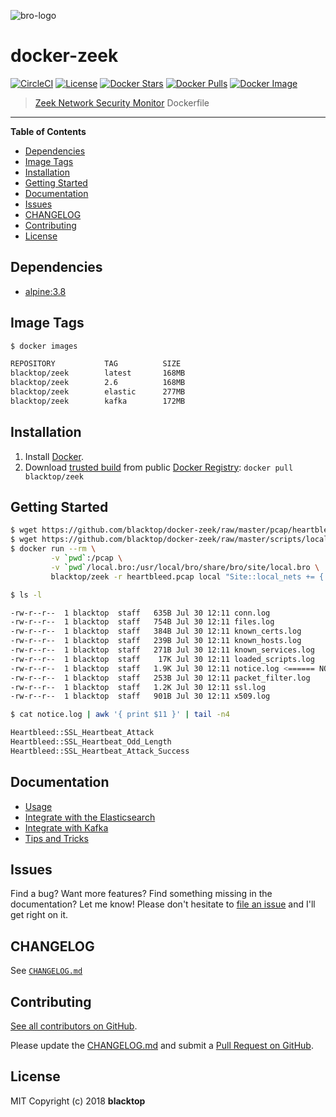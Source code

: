 ![bro-logo](https://github.com/blacktop/docker-zeek/raw/master/docs/logo.png)

# docker-zeek

[![CircleCI](https://circleci.com/gh/blacktop/docker-zeek.png?style=shield)](https://circleci.com/gh/blacktop/docker-zeek) [![License](http://img.shields.io/:license-mit-blue.svg)](http://doge.mit-license.org) [![Docker Stars](https://img.shields.io/docker/stars/blacktop/zeek.svg)](https://hub.docker.com/r/blacktop/zeek/) [![Docker Pulls](https://img.shields.io/docker/pulls/blacktop/zeek.svg)](https://hub.docker.com/r/blacktop/zeek/) [![Docker Image](https://img.shields.io/badge/docker%20image-168MB-blue.svg)](https://hub.docker.com/r/blacktop/zeek/)

> [Zeek Network Security Monitor](https://github.com/zeek/zeek) Dockerfile

---

**Table of Contents**

- [Dependencies](#dependencies)
- [Image Tags](#image-tags)
- [Installation](#installation)
- [Getting Started](#getting-started)
- [Documentation](#documentation)
- [Issues](#issues)
- [CHANGELOG](#changelog)
- [Contributing](#contributing)
- [License](#license)

## Dependencies

- [alpine:3.8](https://hub.docker.com/_/alpine/)

## Image Tags

```bash
$ docker images

REPOSITORY           TAG          SIZE
blacktop/zeek        latest       168MB
blacktop/zeek        2.6          168MB
blacktop/zeek        elastic      277MB
blacktop/zeek        kafka        172MB
```

## Installation

1. Install [Docker](https://docs.docker.com).
2. Download [trusted build](https://hub.docker.com/r/blacktop/zeek/) from public [Docker Registry](https://hub.docker.com): `docker pull blacktop/zeek`

## Getting Started

```bash
$ wget https://github.com/blacktop/docker-zeek/raw/master/pcap/heartbleed.pcap
$ wget https://github.com/blacktop/docker-zeek/raw/master/scripts/local.bro
$ docker run --rm \
         -v `pwd`:/pcap \
         -v `pwd`/local.bro:/usr/local/bro/share/bro/site/local.bro \  # All default modules loaded
         blacktop/zeek -r heartbleed.pcap local "Site::local_nets += { 192.168.11.0/24 }"
```

```bash
$ ls -l

-rw-r--r--  1 blacktop  staff   635B Jul 30 12:11 conn.log
-rw-r--r--  1 blacktop  staff   754B Jul 30 12:11 files.log
-rw-r--r--  1 blacktop  staff   384B Jul 30 12:11 known_certs.log
-rw-r--r--  1 blacktop  staff   239B Jul 30 12:11 known_hosts.log
-rw-r--r--  1 blacktop  staff   271B Jul 30 12:11 known_services.log
-rw-r--r--  1 blacktop  staff    17K Jul 30 12:11 loaded_scripts.log
-rw-r--r--  1 blacktop  staff   1.9K Jul 30 12:11 notice.log <====== NOTICE
-rw-r--r--  1 blacktop  staff   253B Jul 30 12:11 packet_filter.log
-rw-r--r--  1 blacktop  staff   1.2K Jul 30 12:11 ssl.log
-rw-r--r--  1 blacktop  staff   901B Jul 30 12:11 x509.log
```

```bash
$ cat notice.log | awk '{ print $11 }' | tail -n4

Heartbleed::SSL_Heartbeat_Attack
Heartbleed::SSL_Heartbeat_Odd_Length
Heartbleed::SSL_Heartbeat_Attack_Success
```

## Documentation

- [Usage](https://github.com/blacktop/docker-zeek/blob/master/docs/usage.md)
- [Integrate with the Elasticsearch](https://github.com/blacktop/docker-zeek/blob/master/docs/elastic.md)
- [Integrate with Kafka](https://github.com/blacktop/docker-zeek/blob/master/docs/kafka.md)
- [Tips and Tricks](https://github.com/blacktop/docker-zeek/blob/master/docs/tips-and-tricks.md)

## Issues

Find a bug? Want more features? Find something missing in the documentation? Let me know! Please don't hesitate to [file an issue](https://github.com/blacktop/docker-zeek/issues/new) and I'll get right on it.

## CHANGELOG

See [`CHANGELOG.md`](https://github.com/blacktop/docker-zeek/blob/master/CHANGELOG.md)

## Contributing

[See all contributors on GitHub](https://github.com/blacktop/docker-zeek/graphs/contributors).

Please update the [CHANGELOG.md](https://github.com/blacktop/docker-zeek/blob/master/CHANGELOG.md) and submit a [Pull Request on GitHub](https://help.github.com/articles/using-pull-requests/).

## License

MIT Copyright (c) 2018 **blacktop**
